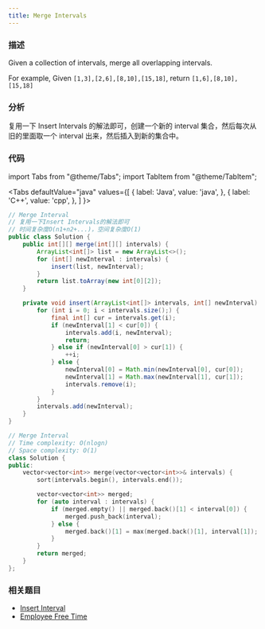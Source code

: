 ```yaml
---
title: Merge Intervals
---
```


### 描述

Given a collection of intervals, merge all overlapping intervals.

For example,
Given `[1,3],[2,6],[8,10],[15,18]`,
return `[1,6],[8,10],[15,18]`

### 分析

复用一下 Insert Intervals 的解法即可，创建一个新的 interval 集合，然后每次从旧的里面取一个 interval 出来，然后插入到新的集合中。

### 代码

import Tabs from "@theme/Tabs";
import TabItem from "@theme/TabItem";

<Tabs
defaultValue="java"
values={[
{ label: 'Java', value: 'java', },
{ label: 'C++', value: 'cpp', },
]
}>
<TabItem value="java">

```java
// Merge Interval
// 复用一下Insert Intervals的解法即可
// 时间复杂度O(n1+n2+...)，空间复杂度O(1)
public class Solution {
    public int[][] merge(int[][] intervals) {
        ArrayList<int[]> list = new ArrayList<>();
        for (int[] newInterval : intervals) {
            insert(list, newInterval);
        }
        return list.toArray(new int[0][2]);
    }

    private void insert(ArrayList<int[]> intervals, int[] newInterval) {
        for (int i = 0; i < intervals.size();) {
            final int[] cur = intervals.get(i);
            if (newInterval[1] < cur[0]) {
                intervals.add(i, newInterval);
                return;
            } else if (newInterval[0] > cur[1]) {
                ++i;
            } else {
                newInterval[0] = Math.min(newInterval[0], cur[0]);
                newInterval[1] = Math.max(newInterval[1], cur[1]);
                intervals.remove(i);
            }
        }
        intervals.add(newInterval);
    }
}
```

</TabItem>
<TabItem value="cpp">

```cpp
// Merge Interval
// Time complexity: O(nlogn)
// Space complexity: O(1)
class Solution {
public:
    vector<vector<int>> merge(vector<vector<int>>& intervals) {
        sort(intervals.begin(), intervals.end());

        vector<vector<int>> merged;
        for (auto interval : intervals) {
            if (merged.empty() || merged.back()[1] < interval[0]) {
                merged.push_back(interval);
            } else {
                merged.back()[1] = max(merged.back()[1], interval[1]);
            }
        }
        return merged;
    }
};
```

</TabItem>
</Tabs>

### 相关题目

- [Insert Interval](insert-interval.md)
- [Employee Free Time](employee-free-time.md)
